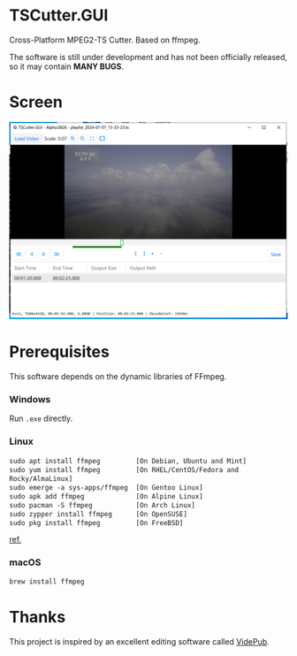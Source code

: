 # TSCutter.GUI
Cross-Platform MPEG2-TS Cutter. Based on ffmpeg.

The software is still under development and has not been officially released, so it may contain **MANY BUGS**.  

# Screen
![img](img/SS1.png)

# Prerequisites
This software depends on the dynamic libraries of FFmpeg.
### Windows
Run `.exe` directly.
### Linux
```plain
sudo apt install ffmpeg         [On Debian, Ubuntu and Mint]
sudo yum install ffmpeg         [On RHEL/CentOS/Fedora and Rocky/AlmaLinux]
sudo emerge -a sys-apps/ffmpeg  [On Gentoo Linux]
sudo apk add ffmpeg             [On Alpine Linux]
sudo pacman -S ffmpeg           [On Arch Linux]
sudo zypper install ffmpeg      [On OpenSUSE]    
sudo pkg install ffmpeg         [On FreeBSD]
```
[ref.](https://www.tecmint.com/install-ffmpeg-in-linux/)
### macOS
```bash
brew install ffmpeg
```

# Thanks
This project is inspired by an excellent editing software called [VidePub](https://sourceforge.net/projects/videpub/).
